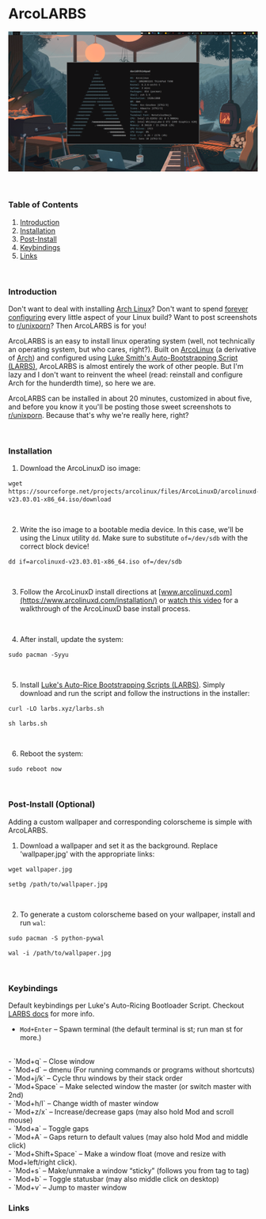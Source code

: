 # ArcoLARBS

![A beautiful ArcoLARB screenshot](img/pic-full-230315-0834-54.png)

<br>

### Table of Contents

1. [Introduction](#Introduction)
2. [Installation](#Installation)
3. [Post-Install](#Post-Install)
4. [Keybindings](#Keybindings)
5. [Links](#Links)

<br>

### Introduction

Don't want to deal with installing [Arch Linux](https://archlinux.org/)? Don't want to spend [forever configuring](https://www.youtube.com/watch?v=gCRzng7LsQI) every little aspect of your Linux build? Want to post screenshots to [r/unixporn](https://www.reddit.com/r/unixporn/)? Then ArcoLARBS is for you! 

ArcoLARBS is an easy to install linux operating system (well, not technically an operating system, but who cares, right?). Built on [ArcoLinux](https://arcolinux.com/) (a derivative of [Arch](https://archlinux.org/)) and configured using [Luke Smith's Auto-Bootstrapping Script (LARBS)](https://larbs.xyz/), ArcoLARBS is almost entirely the work of other people. But I'm lazy and I don't want to reinvent the wheel (read: reinstall and configure Arch for the hunderdth time), so here we are.

ArcoLARBS can be installed in about 20 minutes, customized in about five, and before you know it you'll be posting those sweet screenshots to [r/unixporn](https://www.reddit.com/r/unixporn/). Because that's why we're really here, right?

<br>

### Installation

1. Download the ArcoLinuxD iso image:

```
wget https://sourceforge.net/projects/arcolinux/files/ArcoLinuxD/arcolinuxd-v23.03.01-x86_64.iso/download
```

<br>

2. Write the iso image to a bootable media device. In this case, we'll be using the Linux utility `dd`. Make sure to substitute `of=/dev/sdb` with the correct block device! 

```
dd if=arcolinuxd-v23.03.01-x86_64.iso of=/dev/sdb
```

<br>

3. Follow the ArcoLinuxD install directions at [www.arcolinuxd.com](https://www.arcolinuxd.com/installation/) or [watch this video](https://www.youtube.com/watch?v=B6TpyG2tIV0) for a walkthrough of the ArcoLinuxD base install process.

<br>

4. After install, update the system:

```
sudo pacman -Syyu
```

<br>

5. Install [Luke's Auto-Rice Bootstrapping Scripts (LARBS)](https://larbs.xyz). Simply download and run the script and follow the instructions in the installer:

```
curl -LO larbs.xyz/larbs.sh
```
```
sh larbs.sh
```

<br>

6. Reboot the system:

```
sudo reboot now
```

<br>

### Post-Install (Optional)

Adding a custom wallpaper and corresponding colorscheme is simple with ArcoLARBS.

1. Download a wallpaper and set it as the background. Replace 'wallpaper.jpg' with the appropriate links: 

```
wget wallpaper.jpg
```
``` 
setbg /path/to/wallpaper.jpg
```

<br>

2. To generate a custom colorscheme based on your wallpaper, install and run `wal`:

```
sudo pacman -S python-pywal
```
```
wal -i /path/to/wallpaper.jpg
```

<br>

### Keybindings

Default keybindings per Luke's Auto-Ricing Bootloader Script. Checkout [LARBS docs](https://larbs.xyz/larbs-dwm.pdf) for more info. 

- `Mod+Enter` – Spawn terminal (the default terminal is st; run man st for more.)
<br>
- `Mod+q` – Close window 
<br>
- `Mod+d` – dmenu (For running commands or programs without shortcuts) 
<br>
- `Mod+j/k` – Cycle thru windows by their stack order 
<br>
- `Mod+Space` – Make selected window the master (or switch master with 2nd)
<br>
- `Mod+h/l` – Change width of master window 
<br>
- `Mod+z/x` – Increase/decrease gaps (may also hold Mod and scroll mouse) 
<br>
- `Mod+a` – Toggle gaps 
<br>
- `Mod+A` – Gaps return to default values (may also hold Mod and middle click) 
<br>
- `Mod+Shift+Space` – Make a window float (move and resize with Mod+left/right click). 
<br>
- `Mod+s` – Make/unmake a window “sticky” (follows you from tag to tag) 
<br>
- `Mod+b` – Toggle statusbar (may also middle click on desktop) 
<br>
- `Mod+v` – Jump to master window 
<br>

### Links 


 

 
